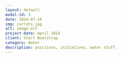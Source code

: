 ```yaml
---
layout: default
modal-id: 3
date: 2014-07-16
img: carrots.jpg
alt: image-alt
project-date: April 2014
client: Start Bootstrap
category: Water
description: positions, initiatives, water stuff.
---
```

